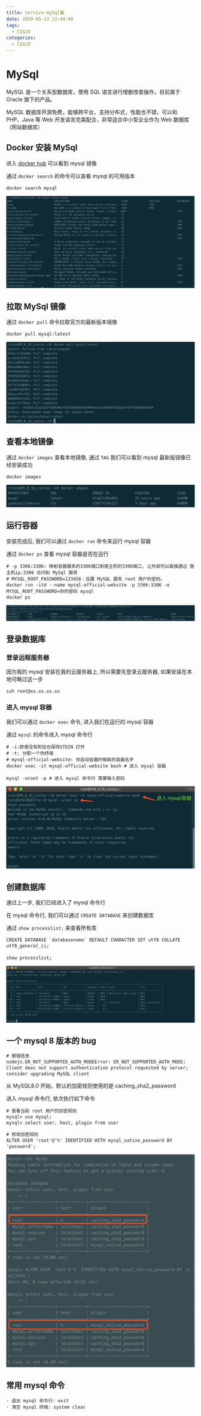 ```yaml
---
title: service-mySql篇
date: 2020-05-13 22:44:08
tags:
  - CI&CD
categories:
  - CI&CD
---
```


# MySql

MySQL 是一个关系型数据库，使用 SQL 语言进行增删改查操作，目前属于 Oracle 旗下的产品。

MySQL 数据库开源免费，能够跨平台，支持分布式，性能也不错，可以和 PHP、Java 等 Web 开发语言完美配合，非常适合中小型企业作为 Web 数据库（网站数据库）

## Docker 安装 MySql

进入 [docker hub](https://hub.docker.com/_/mysql) 可以看到 mysql 镜像

通过 `docker search` 的命令可以查看 mysql 的可用版本

```shell
docker search mysql
```

![search mysql](../images/service-ci-cd/04/04-01.png)

## 拉取 MySql 镜像

通过 `docker pull` 命令拉取官方的最新版本镜像

```shell
docker pull mysql:latest
```

![search mysql](../images/service-ci-cd/04/04-02.png)

## 查看本地镜像

通过 `docker images` 查看本地镜像, 通过 `TAG` 我们可以看到 mysql 最新版镜像已经安装成功

```shell
docker images
```

![search mysql](../images/service-ci-cd/04/04-03.png)

## 运行容器

安装完成后, 我们可以通过 `docker run` 命令来运行 mysql 容器

通过 `docker ps` 查看 mysql 容器是否在运行

```shell
# -p 3306:3306: 映射容器服务的3306端口到宿主机的3306端口, 让外部可以直接通过 宿主机ip:3306 访问到 MySql 服务
# MYSQL_ROOT_PASSWORD=123456：设置 MySQL 服务 root 用户的密码。
docker run -itd --name mysql-official-website -p 3306:3306 -e MYSQL_ROOT_PASSWORD=你的密码 mysql
docker ps
```

![search mysql](../images/service-ci-cd/04/04-04.png)

## 登录数据库

### 登录远程服务器

因为我的 mysql 安装在我的云服务器上, 所以需要先登录云服务器, 如果安装在本地可略过这一步

```shell
ssh root@xx.xx.xx.xx
```

### 进入 mysql 容器

我们可以通过 `docker exec` 命令, 进入我们在运行的 mysql 容器

通过 `mysql` 的命令进入 mysql 命令行

```shell
# -i:即使没有附加也保持STDIN 打开
# -t: 分配一个伪终端
# mysql-official-website: 你启动容器时候取的容器名字
docker exec -it mysql-official-website bash # 进入 mysql 容器

mysql -uroot -p # 进入 mysql 命令行 需要输入密码
```

![search mysql](../images/service-ci-cd/04/04-05.png)

## 创建数据库

通过上一步, 我们已经进入了 mysql 命令行

在 mysql 命令行, 我们可以通过 `CREATE DATABASE` 来创建数据库

通过 `show processlist;` 来查看所有库

```mysql
CREATE DATABASE `databasename` DEFAULT CHARACTER SET utf8 COLLATE utf8_general_ci;

show processlist;
```

![search mysql](../images/service-ci-cd/04/04-06.png)

## 一个 mysql 8 版本的 bug

```shell
# 报错信息
nodejs.ER_NOT_SUPPORTED_AUTH_MODEError: ER_NOT_SUPPORTED_AUTH_MODE: Client does not support authentication protocol requested by server; consider upgrading MySQL client
```

从 MySQL8.0 开始，默认的加密规则使用的是 caching_sha2_password

进入 mysql 命令行, 依次执行如下命令

```shell
# 查看当前 root 用户的加密规则
mysql> use mysql;
mysql> select user, host, plugin from user
```

```shell
# 修改加密规则
ALTER USER 'root'@'%' IDENTIFIED WITH mysql_native_password BY 'password';
```

![search mysql](../images/service-ci-cd/04/04-07.png)

## 常用 mysql 命令

    - 退出 mysql 命令行: exit
    - 清空 mysql 终端: system clear
